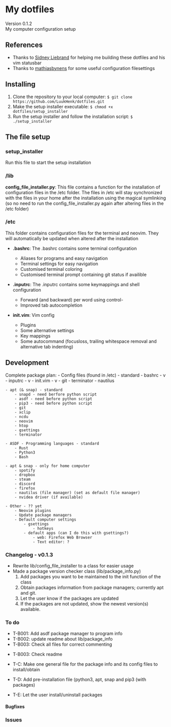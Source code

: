 # My dotfiles
Version 0.1.2 <br />
My computer configuration setup

## References
- Thanks to [Sidney Liebrand](https://github.com/SidOfc) for helping me building these dotfiles and his vim statusbar
- Thanks to [mathiasbynens](https://github.com/mathiasbynens/dotfiles) for some useful configuration filesettings

## Installing
1. Clone the repository to your local computer: `$ git clone https://github.com/LuukHenk/dotfiles.git`
2. Make the setup installer executable: `$ chmod +x dotfiles/setup_installer`
3. Run the setup installer and follow the installation script: `$ ./setup_installer`

## The file setup
### setup_installer
Run this file to start the setup installation

### /lib
**config_file_installer.py**: This file contains a function for the installation of configuration files in the /etc folder. The files in /etc will stay synchronized with the files in your home after the installation using the magical symlinking (so no need to run the config_file_installer.py again after altering files in the /etc folder)


### /etc
This folder contains configuration files for the terminal and neovim. They will automatically be updated when altered after the installation

* **.bashrc**: The .bashrc contains some terminal configuration
    * Aliases for programs and easy navigation
    * Terminal settings for easy navigation
    * Customised terminal coloring
    * Customised terminal prompt containing git status if availible

* **.inputrc**: The .inputrc contains some keymappings and shell configuration
    * Forward (and backward) per word using control-<arrowkeys>
    * Improved tab autocompletion

* **init.vim**: Vim config
	* Plugins
	* Some alternative settings
	* Key mappings
    * Some autocommand (focusloss, trailing whitespace removal and alternative tab indenting)

## Development

Complete package plan:
	- Config files (found in /etc) - standard
		- bashrc - v
		- inputrc - v
		- init.vim - v
		- git
		- terminator
		- nautilus


	- apt (& snap) - standard
		- snapd - need berfore python script
		- asdf - need before python script
		- pip3 - need before python script
		- git
		- xclip
		- ncdu
		- neovim
		- htop
		- gsettings
		- terminator

	- ASDF - Programming languages - standard
		- Rust
		- Python3
		- Bash

	- apt & snap - only for home computer
		- spotify
		- dropbox
		- steam
		- discord
		- firefox
		- nautilus (file manager) (set as default file manager)
		- nvidea driver (if available)

	- Other - ?? yet
		- Neovim plugins
		- Update package managers
		- Default computer settings
			- gsettings
				- hotkeys
			- default apps (can I do this with gsettings?)
				- web: Firefox Web Browser
				- Text editor: ?

### Changelog - v0.1.3
* Rewrite lib/config_file_installer to a class for easier usage
* Made a package version checker class (lib/package_info.py)
	1. Add packages you want to be maintained to the init function of the class
	2. Obtain packages information from package managers; currently apt and git.
	3. Let the user know if the packages are updated
	4. If the packages are not updated, show the newest version(s) available.

### To do
* T-B001: Add asdf package manager to program info
* T-B002: update readme about lib/package_info
* T-B003: Check all files for correct commenting
- T-B003: Check readme

- T-C: Make one general file for the package info and its config files to install/obtain
- T-D: Add pre-installation file (python3, apt, snap and pip3 (with packages)
* T-E: Let the user install/uninstall packages

#### Bugfixes

### Issues
